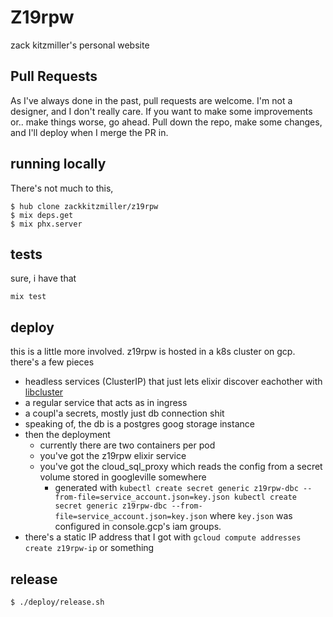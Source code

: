 # Z19rpw

zack kitzmiller's personal website

## Pull Requests

As I've always done in the past, pull requests are welcome. I'm not a designer, and I don't really care. If you want to make some improvements or.. make things worse, go ahead. Pull down the repo, make some changes, and I'll deploy when I merge the PR in.

## running locally

There's not much to this,

```
$ hub clone zackkitzmiller/z19rpw
$ mix deps.get
$ mix phx.server
```

## tests

sure, i have that

```
mix test
```

## deploy

this is a little more involved. z19rpw is hosted in a k8s cluster on gcp. there's a few pieces

* headless services (ClusterIP) that just lets elixir discover eachother with [libcluster](https://github.com/bitwalker/libcluster)
* a regular service that acts as in ingress
* a coupl'a secrets, mostly just db connection shit
* speaking of, the db is a postgres goog storage instance
* then the deployment
    * currently there are two containers per pod
    * you've got the z19rpw elixir service
    * you've got the cloud_sql_proxy which reads the config from a secret volume stored in googleville somewhere
        * generated with `kubectl create secret generic z19rpw-dbc --from-file=service_account.json=key.json
kubectl create secret generic z19rpw-dbc --from-file=service_account.json=key.json` where `key.json` was configured in console.gcp's iam groups.
* there's a static IP address that I got with `gcloud compute addresses create z19rpw-ip` or something

## release

```
$ ./deploy/release.sh
```